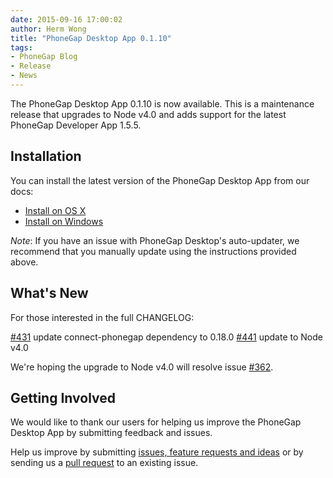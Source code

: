 ```yaml
---
date: 2015-09-16 17:00:02
author: Herm Wong
title: "PhoneGap Desktop App 0.1.10"
tags:
- PhoneGap Blog
- Release
- News
---
```


The PhoneGap Desktop App 0.1.10 is now available. This is a maintenance release that upgrades to Node v4.0 and adds support for the latest PhoneGap Developer App 1.5.5.

## Installation

You can install the latest version of the PhoneGap Desktop App from our docs:

- [Install on OS X](http://docs.phonegap.com/references/desktop-app/install/mac/)
- [Install on Windows](http://docs.phonegap.com/references/desktop-app/install/win/)

_Note_: If you have an issue with PhoneGap Desktop's auto-updater, we recommend that you manually update using the instructions provided above.

## What's New

For those interested in the full CHANGELOG:

[#431](https://github.com/phonegap/phonegap-app-desktop/issues/431) update connect-phonegap dependency to 0.18.0
[#441](https://github.com/phonegap/phonegap-app-desktop/issues/441) update to Node v4.0

We're hoping the upgrade to Node v4.0 will resolve issue [#362](https://github.com/phonegap/phonegap-app-desktop/issues/362).

## Getting Involved

We would like to thank our users for helping us improve the PhoneGap Desktop App by submitting feedback and issues.

Help us improve by submitting [issues, feature requests and ideas](https://github.com/phonegap/phonegap-app-desktop/issues) or by sending us a [pull request](https://github.com/phonegap/phonegap-app-desktop) to an existing issue.

